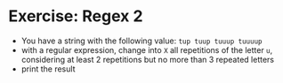 # Exercise: Regex 2
* You have a string with the following value: `tup tuup tuuup tuuuup`
* with a regular expression, change into `X` all repetitions of the letter `u`, considering at least 2 repetitions but no more than 3 repeated letters
* print the result
